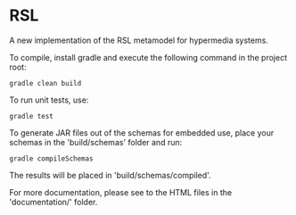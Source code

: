 # RSL

A new implementation of the RSL metamodel for hypermedia systems.

To compile, install gradle and execute the following command in the project root:

`gradle clean build`

To run unit tests, use:

`gradle test`

To generate JAR files out of the schemas for embedded use, place your schemas in the 'build/schemas' folder and run:

`gradle compileSchemas`

The results will be placed in 'build/schemas/compiled'.

For more documentation, please see to the HTML files in the 'documentation/' folder.